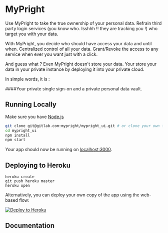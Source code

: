 # MyPright

Use MyPright to take the true ownership of your personal data. 
Refrain third party login services (you know who. Isshhh !! they are 
tracking you !) who target you with your data.

With MyPright, you decide who should have access your data and until when. 
Centralized control of all your data. 
Grant/Revoke the access to any service when ever you want just with a click.

And guess what ? 
Even MyPright doesn't store your data. 
Your store your data in your private instance by deploying 
it into your private cloud.

In simple words, it is :

####Your private single sign-on and a private personal data vault.

## Running Locally

Make sure you have [Node.js](http://nodejs.org/)

```sh
git clone git@gitlab.com:mypright/mypright_ui.git # or clone your own fork
cd mypright_ui
npm install
npm start
```

Your app should now be running on [localhost:3000](http://localhost:5000/).

## Deploying to Heroku

```
heroku create
git push heroku master
heroku open
```

Alternatively, you can deploy your own copy of the app using the web-based flow:

[![Deploy to Heroku](https://www.herokucdn.com/deploy/button.png)](https://heroku.com/deploy?template=https://github.com/mypright/mypright_ui)

## Documentation
